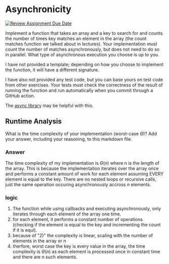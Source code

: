 # Asynchronicity

[![Review Assignment Due Date](https://classroom.github.com/assets/deadline-readme-button-24ddc0f5d75046c5622901739e7c5dd533143b0c8e959d652212380cedb1ea36.svg)](https://classroom.github.com/a/26dp6wek)

Implement a function that takes an array and a key to search for and counts the
number of times key matches an element in the array (the count matches function
we talked about in lectures). Your implementation must count the number of
matches asynchronously, but does not need to do so in parallel. What type of
asynchronous execution you choose is up to you.

I have not provided a template; depending on how you choose to implement the
function, it will have a different signature.

I have also not provided any test code, but you can base yours on test code from
other exercises. Your tests must check the correctness of the result of running
the function and run automatically when you commit through a GitHub action.

The [async library](https://caolan.github.io/async/v3/) may be helpful with
this.

## Runtime Analysis

What is the time complexity of your implementation (worst-case $\Theta$)? Add
your answer, including your reasoning, to this markdown file.

### Answer

The time complexity of my implementation is $\Theta(n)$ where n is the length of the array. This is because the implementation iterates over the array once and performs a constant amount of work for each element assuming EVERY element is equal to the key. There are no nested loops or recursive calls, just the same operation occuring asynchronously accross $n$ elements.

### logic

1) The function while using callbacks and executing asynchronously, only iterates through each element of the array one time.
2) for each element, it performs a constant number of operations (checking if the element is equal to the key and incrementing the count if it is equl).
3) because of "2)" the complexity is linear, scaling with the number of elements in the array or $n$
4) therfore, worst case the key is every value in the array, the time complexity is $\Theta(n)$ as each element is processed once in constant time and there are $n$ such elements.

